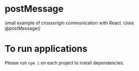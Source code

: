 # postMessage
small example of crossorigin communication with React.
Uses @postMessage()

# To run applications
Please run `npm i` on each project to install dependencies.
